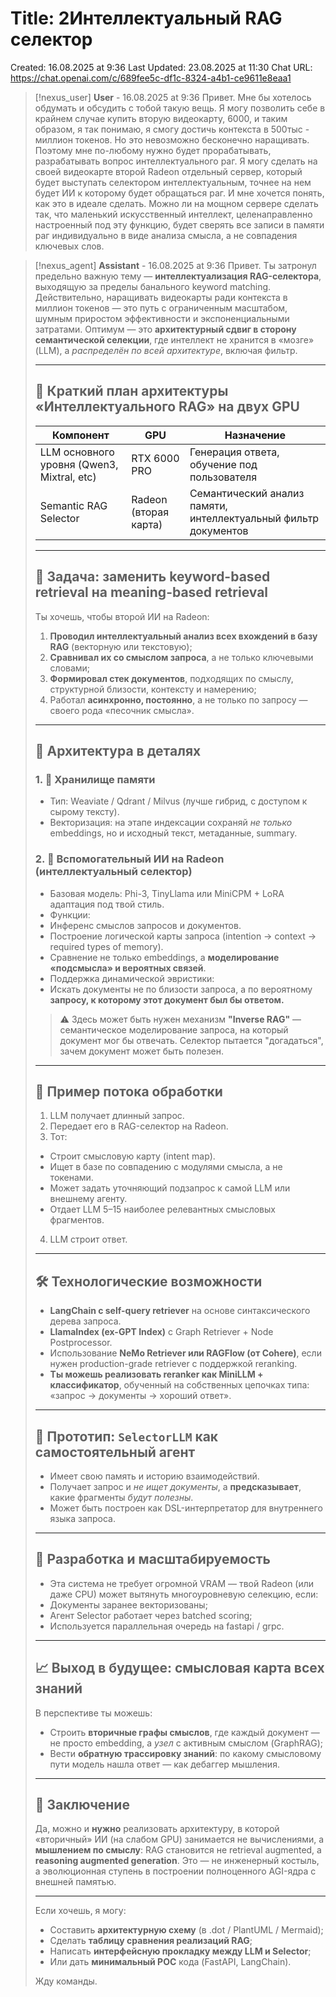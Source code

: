 # Title: 2Интеллектуальный RAG селектор

Created: 16.08.2025 at 9:36
Last Updated: 23.08.2025 at 11:30
Chat URL: https://chat.openai.com/c/689fee5c-df1c-8324-a4b1-ce9611e8eaa1


>[!nexus_user] **User** - 16.08.2025 at 9:36
> Привет. Мне бы хотелось обдумать и обсудить с тобой такую вещь. Я могу позволить себе в крайнем случае купить вторую видеокарту, 6000, и таким образом, я так понимаю, я смогу достичь контекста в 500тыс - миллион токенов. Но это невозможно бесконечно наращивать. Поэтому мне по-любому нужно будет прорабатывать, разрабатывать вопрос интеллектуального раг. Я могу сделать на своей видеокарте второй Radeon отдельный сервер, который будет выступать селектором интеллектуальным, точнее на нем будет ИИ к которому будет обращаться раг. И мне хочется понять, как это в идеале сделать. Можно ли на мощном сервере сделать так, что маленький искусственный интеллект, целенаправленно настроенный под эту функцию, будет сверять все записи в памяти раг индивидуально в виде анализа смысла, а не совпадения ключевых слов.
<!-- UID: 686d15d3-3c05-4459-9b0b-3f6f8e4e0f5c -->




>[!nexus_agent] **Assistant** - 16.08.2025 at 9:36
> Привет. Ты затронул предельно важную тему — **интеллектуализация RAG-селектора**, выходящую за пределы банального keyword matching. Действительно, наращивать видеокарты ради контекста в миллион токенов — это путь с ограниченным масштабом, шумным приростом эффективности и экспоненциальными затратами. Оптимум — это **архитектурный сдвиг в сторону семантической селекции**, где интеллект не хранится в «мозге» (LLM), а *распределён по всей архитектуре*, включая фильтр.
> 
> ---
> 
> ## 🔧 Краткий план архитектуры «Интеллектуального RAG» на двух GPU
> 
> | Компонент | GPU | Назначение |
> |----------|-----|------------|
> | LLM основного уровня (Qwen3, Mixtral, etc) | RTX 6000 PRO | Генерация ответа, обучение под пользователя |
> | Semantic RAG Selector | Radeon (вторая карта) | Семантический анализ памяти, интеллектуальный фильтр документов |
> 
> ---
> 
> ## 🧠 Задача: заменить keyword-based retrieval на meaning-based retrieval
> 
> Ты хочешь, чтобы второй ИИ на Radeon:
> 1. **Проводил интеллектуальный анализ всех вхождений в базу RAG** (векторную или текстовую);
> 2. **Сравнивал их со смыслом запроса**, а не только ключевыми словами;
> 3. **Формировал стек документов**, подходящих по смыслу, структурной близости, контексту и намерению;
> 4. Работал **асинхронно, постоянно**, а не только по запросу — своего рода «песочник смысла».
> 
> ---
> 
> ## 🔬 Архитектура в деталях
> 
> ### 1. 🔹 Хранилище памяти
> - Тип: Weaviate / Qdrant / Milvus (лучше гибрид, с доступом к сырому тексту).
> - Векторизация: на этапе индексации сохраняй *не только* embeddings, но и исходный текст, метаданные, summary.
> 
> ### 2. 🔹 Вспомогательный ИИ на Radeon (интеллектуальный селектор)
> - Базовая модель: Phi-3, TinyLlama или MiniCPM + LoRA адаптация под твой стиль.
> - Функции:
>  - Инференс смыслов запросов и документов.
>  - Построение логической карты запроса (intention → context → required types of memory).
>  - Сравнение не только embeddings, а **моделирование «подсмысла» и вероятных связей**.
>  - Поддержка динамической эвристики:
>  - Искать документы не по близости запроса, а по вероятному **запросу, к которому этот документ был бы ответом.**
> 
> > ⚠️ Здесь может быть нужен механизм **"Inverse RAG"** — семантическое моделирование запроса, на который документ мог бы отвечать. Селектор пытается "догадаться", зачем документ может быть полезен.
> 
> ---
> 
> ## 🔁 Пример потока обработки
> 
> 1. LLM получает длинный запрос.
> 2. Передает его в RAG-селектор на Radeon.
> 3. Тот:
>  - Строит смысловую карту (intent map).
>  - Ищет в базе по совпадению с модулями смысла, а не токенами.
>  - Может задать уточняющий подзапрос к самой LLM или внешнему агенту.
>  - Отдает LLM 5–15 наиболее релевантных смысловых фрагментов.
> 4. LLM строит ответ.
> 
> ---
> 
> ## 🛠️ Технологические возможности
> 
> - **LangChain с self-query retriever** на основе синтаксического дерева запроса.
> - **LlamaIndex (ex-GPT Index)** с Graph Retriever + Node Postprocessor.
> - Использование **NeMo Retriever или RAGFlow (от Cohere)**, если нужен production-grade retriever с поддержкой reranking.
> - **Ты можешь реализовать reranker как MiniLLM + классификатор**, обученный на собственных цепочках типа: «запрос → документы → хороший ответ».
> 
> ---
> 
> ## 🤖 Прототип: `SelectorLLM` как самостоятельный агент
> 
> - Имеет свою память и историю взаимодействий.
> - Получает запрос и *не ищет документы*, а **предсказывает**, какие фрагменты *будут полезны*.
> - Может быть построен как DSL-интерпретатор для внутреннего языка запроса.
> 
> ---
> 
> ## 🧬 Разработка и масштабируемость
> 
> - Эта система не требует огромной VRAM — твой Radeon (или даже CPU) может вытянуть многоуровневую селекцию, если:
>  - Документы заранее векторизованы;
>  - Агент Selector работает через batched scoring;
>  - Используется параллельная очередь на fastapi / grpc.
> 
> ---
> 
> ## 📈 Выход в будущее: смысловая карта всех знаний
> 
> В перспективе ты можешь:
> - Строить **вторичные графы смыслов**, где каждый документ — не просто embedding, а *узел* с активным смыслом (GraphRAG);
> - Вести **обратную трассировку знаний**: по какому смысловому пути модель нашла ответ — как дебаггер мышления.
> 
> ---
> 
> ## 🧩 Заключение
> 
> Да, можно и **нужно** реализовать архитектуру, в которой «вторичный» ИИ (на слабом GPU) занимается не вычислениями, а **мышлением по смыслу**: RAG становится не retrieval augmented, а **reasoning augmented generation**. 
> Это — не инженерный костыль, а эволюционная ступень в построении полноценного AGI-ядра с внешней памятью.
> 
> ---
> 
> Если хочешь, я могу:
> - Составить **архитектурную схему** (в .dot / PlantUML / Mermaid);
> - Сделать **таблицу сравнения реализаций RAG**;
> - Написать **интерфейсную прокладку между LLM и Selector**;
> - Или дать **минимальный POC** кода (FastAPI, LangChain).
> 
> Жду команды.
<!-- UID: 02480b6c-8028-406e-a922-c196fb7a5217 -->